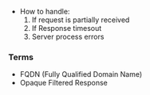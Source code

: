 * How to handle:
    1. If request is partially received
    2. If Response timesout
    3. Server process errors

### Terms
* FQDN (Fully Qualified Domain Name)
* Opaque Filtered Response